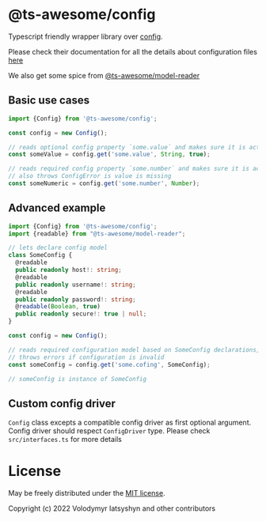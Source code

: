 # @ts-awesome/config

Typescript friendly wrapper library over [config](https://github.com/node-config/node-config). 

Please check their documentation for all the details about configuration files [here](https://github.com/node-config/node-config/wiki/Configuration-Files)

We also get some spice from [@ts-awesome/model-reader](https://github.com/ts-awesome/model-reader)

## Basic use cases

```ts
import {Config} from '@ts-awesome/config';

const config = new Config();

// reads optional config property `some.value` and makes sure it is actually string
const someValue = config.get('some.value', String, true);

// reads required config property `some.number` and makes sure it is actually number
// also throws ConfigError is value is missing
const someNumeric = config.get('some.number', Number);
```

## Advanced example

```ts
import {Config} from '@ts-awesome/config';
import {readable} from "@ts-awesome/model-reader";

// lets declare config model
class SomeConfig {
  @readable
  public readonly host!: string;
  @readable
  public readonly username!: string;
  @readable
  public readonly password!: string;
  @readable(Boolean, true)
  public readonly secure!: true | null; 
}

const config = new Config();

// reads required configuration model based on SomeConfig declarations, 
// throws errors if configuration is invalid
const someConfig = config.get('some.cofing', SomeConfig);

// someConfig is instance of SomeConfig
```

## Custom config driver

`Config` class excepts a compatible config driver as first optional argument. 
Config driver should respect `ConfigDriver` type. Please check `src/interfaces.ts`
for more details


# License
May be freely distributed under the [MIT license](https://opensource.org/licenses/MIT).

Copyright (c) 2022 Volodymyr Iatsyshyn and other contributors
